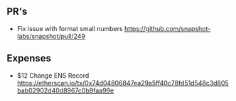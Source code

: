 ## PR's
- Fix issue with format small numbers https://github.com/snapshot-labs/snapshot/pull/249

## Expenses
- $12 Change ENS Record https://etherscan.io/tx/0x74d04806847ea29a5ff40c78fd51d548c3d805bab02902d40d8967c0b9faa99e
